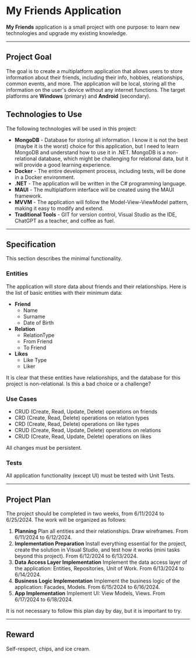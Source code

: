
# My Friends Application

**My Friends** application is a small project with one purpose: to learn new technologies and upgrade my existing knowledge.

***

## Project Goal

The goal is to create a multiplatform application that allows users to store information about their friends, including their info, hobbies, relationships, common events, and more. The application will be local, storing all the information on the user's device without any internet functions. The target platforms are **Windows** (primary) and **Android** (secondary).

## Technologies to Use

The following technologies will be used in this project:
* **MongoDB** - Database for storing all information. I know it is not the best (maybe it is the worst) choice for this application, but I need to learn MongoDB and understand how to use it in .NET. MongoDB is a non-relational database, which might be challenging for relational data, but it will provide a good learning experience.
* **Docker** - The entire development process, including tests, will be done in a Docker environment.
* **.NET** - The application will be written in the C# programming language.
* **MAUI** - The multiplatform interface will be created using the MAUI framework.
* **MVVM** - The application will follow the Model-View-ViewModel pattern, making it easy to modify and extend.
* **Traditional Tools** - GIT for version control, Visual Studio as the IDE, ChatGPT as a teacher, and coffee as fuel.

***

## Specification

This section describes the minimal functionality.

### Entities

The application will store data about friends and their relationships. Here is the list of basic entities with their minimum data:
* **Friend**
  * Name
  * Surname
  * Date of Birth
* **Relation**
  * RelationType
  * From Friend
  * To Friend
* **Likes**
  * Like Type
  * Liker

It is clear that these entities have relationships, and the database for this project is non-relational. Is this a bad choice or a challenge?

### Use Cases

* CRUD (Create, Read, Update, Delete) operations on friends
* CRD (Create, Read, Delete) operations on relation types
* CRD (Create, Read, Delete) operations on like types
* CRUD (Create, Read, Update, Delete) operations on relations
* CRUD (Create, Read, Update, Delete) operations on likes

All changes must be persistent.

### Tests

All application functionality (except UI) must be tested with Unit Tests.

***

## Project Plan

The project should be completed in two weeks, from 6/11/2024 to 6/25/2024. The work will be organized as follows:
1. **Planning**
   Plan all entities and their relationships. Draw wireframes.
   From 6/11/2024 to 6/12/2024.
2. **Implementation Preparation**
   Install everything essential for the project, create the solution in Visual Studio, and test how it works (mini tasks beyond this project).
   From 6/12/2024 to 6/13/2024.
3. **Data Access Layer Implementation**
   Implement the data access layer of the application: Entities, Repositories, Unit of Work.
   From 6/13/2024 to 6/14/2024.
4. **Business Logic Implementation**
   Implement the business logic of the application: Facades, Models.
   From 6/15/2024 to 6/16/2024.
5. **App Implementation**
   Implement UI: View Models, Views.
   From 6/17/2024 to 6/18/2024.

It is not necessary to follow this plan day by day, but it is important to try.

***

## Reward

Self-respect, chips, and ice cream.
